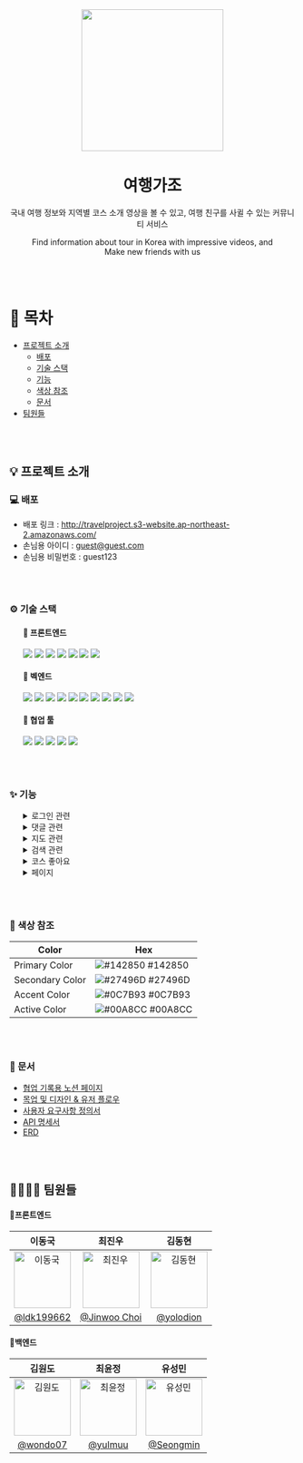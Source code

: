 <div align="center";>
  <img src='https://user-images.githubusercontent.com/3222504/215988324-ecdb6a33-9542-412a-a33d-6afdf7ebbb58.svg' width="250px"  />
  <h1>여행가조</h1>
  <p>국내 여행 정보와 지역별 코스 소개 영상을 볼 수 있고, 여행 친구를 사귈 수 있는 커뮤니티 서비스</p>
  <p>Find information about tour in Korea with impressive videos, and</br>
  Make new friends with us</p>
</div>

<br />
<br />

<!-- Table of Contents -->
# 📔 목차
  - [프로젝트 소개](#-프로젝트-소개)
    * [배포](#-배포)
    * [기술 스택](#%EF%B8%8F-기술-스택)
    * [기능](#-기능)
    * [색상 참조](#-색상-참조)
    * [문서](#-문서)
  - [팀원들](#-팀원들)

<br />
<br />

<!-- About the Project -->
## 💡 프로젝트 소개


<!-- Deploy -->
### 💻 배포
- 배포 링크 : http://travelproject.s3-website.ap-northeast-2.amazonaws.com/
- 손님용 아이디 : guest@guest.com
- 손님용 비밀번호 : guest123

<br />
<br />

  <!-- Tech Stack -->
### ⚙️ 기술 스택
<ul>
  
#### 🔸 프론트엔드
<img src="https://img.shields.io/badge/React-61DAFB?style=for-the-badge&logo=React&logoColor=white"> <img src="https://img.shields.io/badge/html5-E34F26?style=for-the-badge&logo=html5&logoColor=white"> <img src="https://img.shields.io/badge/CSS3-1572B6?style=for-the-badge&logo=css3&logoColor=white"/> <img src="https://img.shields.io/badge/javascript-F7DF1E?style=for-the-badge&logo=javascript&logoColor=black"> <img src="https://img.shields.io/badge/bootstrap-7952B3?style=for-the-badge&logo=bootstrap&logoColor=white"> <img src="https://img.shields.io/badge/styled components-DB7093?style=for-the-badge&logo=styled-components&logoColor=white"/> <img src="https://img.shields.io/badge/Redux-764ABC?style=for-the-badge&logo=Redux&logoColor=purple">

#### 🔸 벡엔드
<img src="https://img.shields.io/badge/spring boot-6DB33F?style=for-the-badge&logo=springboot&logoColor=white"> <img src="https://img.shields.io/badge/spring Data jpa-6DB33F?style=for-the-badge&logo=springboot&logoColor=white"> <img src="https://img.shields.io/badge/spring security-6DB33F?style=for-the-badge&logo=springboot&logoColor=white"> <img src="https://img.shields.io/badge/gradle-02303A?style=for-the-badge&logo=gradle&logoColor=white"> <img src="https://img.shields.io/badge/mysql-4479A1?style=for-the-badge&logo=mysql&logoColor=white"> <img src="https://img.shields.io/badge/jwt-000000?style=for-the-badge&logo=JSON Web TOkens&logoColor=white"> <img src="https://img.shields.io/badge/java-007396?style=for-the-badge&logo=&logoColor=white"> <img src="https://img.shields.io/badge/amazon rds-527FFF?style=for-the-badge&logo=amazon rds&logoColor=white"> <img src="https://img.shields.io/badge/amazon ec2-FF9900?style=for-the-badge&logo=amazon rds&logoColor=white"> <img src="https://img.shields.io/badge/amazon s3-569A31?style=for-the-badge&logo=amazon rds&logoColor=white">

#### 🔸 협업 툴
<img src="https://img.shields.io/badge/github-181717?style=for-the-badge&logo=github&logoColor=white"> <img src="https://img.shields.io/badge/postman-FF6C37?style=for-the-badge&logo=github&logoColor=white"> <img src="https://img.shields.io/badge/discord-5865F2?style=for-the-badge&logo=discord&logoColor=white"> <img src="https://img.shields.io/badge/notion-000000?style=for-the-badge&logo=notion&logoColor=white"> <img src="https://img.shields.io/badge/git-F05032?style=for-the-badge&logo=git&logoColor=white">
  
</ul>
  
<br />
<br />

<!-- Features -->
### ✨ 기능
<ul>
<details>
  <summary>로그인 관련</summary>
 
  <ul>
  <details>
    <summary>회원가입</summary>
    <img src='https://user-images.githubusercontent.com/3222504/216039973-714ffe8a-5d7c-4d87-bcdd-9ea53071bf87.gif'>
  </details>

  <details>
    <summary>로그인</summary>
    <img src='https://user-images.githubusercontent.com/3222504/216041537-4501045c-dbf5-4cbb-a35d-8631cf03f891.gif'>
  </details>

  <details>
    <summary>로그아웃</summary>
    <img src='https://user-images.githubusercontent.com/3222504/216043783-60405bc0-ac9a-4319-9c9e-08bfbacb59f1.gif'>
  </details>

  <details>
    <summary>회원 정보 수정</summary>
    <img src='https://user-images.githubusercontent.com/3222504/216043862-28849191-6fc5-457a-aac3-51733d35c9df.gif'>
  </details>
    
  <details>
    <summary>회원 탈퇴</summary>
    <img src='https://user-images.githubusercontent.com/3222504/216044071-39ffe448-9efb-4b3f-9deb-1a69bd2d6162.gif'>
  </details>
  </ul>
</details>
<details>
  <summary>댓글 관련</summary>
 
  <ul>
  <details>
    <summary>댓글 작성</summary>
    <img src='https://user-images.githubusercontent.com/3222504/216065632-80929af6-14b9-4bde-a0ef-9b09815045a9.gif'>
  </details>

  <details>
    <summary>댓글 수정</summary>
    <img src='https://user-images.githubusercontent.com/3222504/216066874-34f336f7-fcf7-45bd-9bdd-769e824f84aa.gif'>
  </details>

  <details>
    <summary>댓글 삭제</summary>
    <img src='https://user-images.githubusercontent.com/3222504/216062206-de997141-0676-4591-b4e6-c2fcd3865b80.gif'>
  </details>
    
  <details>
    <summary>댓글 조회</summary>
    <img src='https://user-images.githubusercontent.com/3222504/216062368-4058647c-23a0-4062-b6e1-6f2fd39ac9c5.gif'>
  </details>
    
</details>
<details>
  <summary>지도 관련</summary>
 
  <ul>
  <details>
    <summary>경로, 마커 표시</summary>
    <img src='https://user-images.githubusercontent.com/3222504/216063110-28a4a0cb-7279-4e02-ae33-fc902fee5dcb.gif'>
  </details>

  <details>
    <summary>지도 내 검색</summary>
    <img src='https://user-images.githubusercontent.com/3222504/216063225-2b6898f9-c6e3-431f-87b9-3e81934fdbe8.gif'>
  </details>
    
</details>
<details>
  <summary>검색 관련</summary>
 
  <ul>
  <details>
    <summary>키워드 검색</summary>
    <img src='https://user-images.githubusercontent.com/3222504/216062561-570d7ce2-35b0-4888-bea6-29332999590a.gif'>
  </details>

  <details>
    <summary>필터링</summary>
    <img src='https://user-images.githubusercontent.com/3222504/216062661-56b307ec-3a23-425b-9c44-502f573d41b0.gif'>
  </details>
    
</details>
<details>
  <summary>코스 좋아요</summary>
 
  <ul>
  <details>
    <summary>좋아요 추가/취소</summary>
    <img src='https://user-images.githubusercontent.com/3222504/216062878-0e102b55-6966-4cfd-85c3-17324241be6b.gif'>
  </details>

  <details>
    <summary>좋아요 누른 코스 조회</summary>
    <img src='https://user-images.githubusercontent.com/3222504/216062786-92dbdcb3-6c33-4c5f-aa06-ba2afaa4fd7a.gif'>
  </details>
    
</details>
<details>
  <summary>페이지</summary>
 
  <ul>
  <details>
    <summary>쇼츠 페이지</summary>
    <img src='https://user-images.githubusercontent.com/3222504/216067837-8e461a13-77a0-4b7a-bc73-d31f854761d9.gif'>
  </details>

  <details>
    <summary>지역 페이지</summary>
    <img src='https://user-images.githubusercontent.com/3222504/216067913-c91a7ffe-933b-4ad5-8fa2-a01ba6be7878.gif'>
  </details>
    
  <details>
    <summary>계절 페이지</summary>
    <img src='https://user-images.githubusercontent.com/3222504/216068111-c5bfaa82-ee5f-48ea-b8fd-f89578923166.gif'>
  </details>
    
  <details>
    <summary>가이드 페이지</summary>
    <img src='https://user-images.githubusercontent.com/3222504/216062976-6e5d99e6-ed05-43d2-91d3-e9a561baa77f.gif'>
  </details>
    
  <details>
    <summary>코스 상세 페이지</summary>
    <img src='https://user-images.githubusercontent.com/3222504/216068011-d23381d6-710b-46f6-945e-0a45503189d9.gif'>
  </details>
    
</details>
</ul>

<br />
<br />

<!-- Color Reference -->
### 🎨 색상 참조

| Color             | Hex                                                                |
| ----------------- | ------------------------------------------------------------------ |
| Primary Color     | ![#142850](https://via.placeholder.com/10/142850?text=+) #142850   |
| Secondary Color   | ![#27496D](https://via.placeholder.com/10/27496D?text=+) #27496D   |
| Accent Color      | ![#0C7B93](https://via.placeholder.com/10/0C7B93?text=+) #0C7B93   |
| Active Color      | ![#00A8CC](https://via.placeholder.com/10/00A8CC?text=+) #00A8CC   |

<br />
<br />

<!-- Documents -->
### 📓 문서
- [협업 기록용 노션 페이지](https://www.notion.so/codestates/85b67efcacec4af2aebc031341c80412)
- [목업 및 디자인 & 유저 플로우](https://www.figma.com/file/yDapLSSnYFZ1rOYUwSwuXR/MAINPROJECT_0103_WIREFRAME?node-id=0%3A1&t=vg0aiiLNbsrG4XbJ-1)
- [사용자 요구사항 정의서](https://www.notion.so/codestates/3279f153c96c4597981f205c3a629ce2)
- [API 명세서](https://documenter.getpostman.com/view/23680727/2s8Z75Tpqg)
- [ERD](https://www.notion.so/codestates/Demo-Day-3656aa4937fd4299bd3d3ccb2712af9f#2e0a590f3835460999deb14f4df336c0)

<br />
<br />

<!-- About Team Members -->
## 👨‍👩‍👧‍👦 팀원들
#### 🔹프론트엔드
| 이동국 | 최진우 | 김동현 |                                            
|:-----:|:-----:|:-----:|
| <img alt="이동국" src="https://avatars.githubusercontent.com/u/111269682?v=4" height="100" width="100"> | <img alt="최진우" src="https://avatars.githubusercontent.com/u/3222504?v=4" height="100" width="100"> | <img alt="김동현" src="https://avatars.githubusercontent.com/u/67542755?v=4" height="100" width="100"> |
| [@ldk199662](https://github.com/ldk199662) | [@Jinwoo Choi](https://github.com/jingoworld) | [@yolodion](https://github.com/yolodion) |

#### 🔹백엔드
| 김원도 | 최윤정 | 유성민 |
|:----:|:----:|:----:|
| <img alt="김원도" src="https://avatars.githubusercontent.com/u/110904783?v=4" height="100" width="100"> |  <img alt="최윤정" src="https://avatars.githubusercontent.com/u/111409282?v=4" height="100" width="100">   | <img alt="유성민" src="https://avatars.githubusercontent.com/u/109591744?v=4" height="100" width="100"> |
| [@wondo07](https://github.com/wondo07) | [@yulmuu](https://github.com/yulmuu) | [@Seongmin](https://github.com/bimilless) |

<br />
